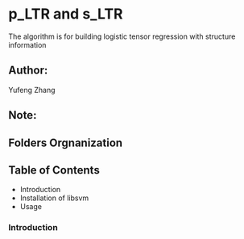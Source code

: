 # p_LTR and s_LTR

The algorithm is for building logistic tensor regression with structure information

## Author: 

Yufeng Zhang

## Note:




## Folders Orgnanization



## Table of Contents

- Introduction
- Installation of libsvm
- Usage


### Introduction

